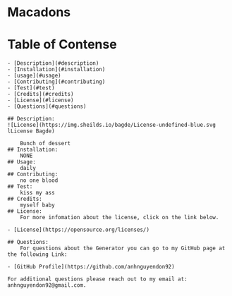 
# Macadons

# Table of Contense

    - [Description](#description)
    - [Installation](#installation)
    - [usage](#usage)
    - [Contributing](#contributing)
    - [Test](#test)
    - [Credits](#credits)
    - [License](#license)
    - [Questions](#questions)

    ## Description:
    ![License](https://img.sheilds.io/bagde/License-undefined-blue.svg lLicense Bagde)

        Bunch of dessert
    ## Installation:
        NONE
    ## Usage:
        daily
    ## Contributing:
        no one blood
    ## Test:
        kiss my ass
    ## Credits:
        myself baby  
    ## License:
        For more infomation about the license, click on the link below.
        
    - [License](https://opensource.org/licenses/)  
    
    ## Questions:
        For questions about the Generator you can go to my GitHub page at the following Link:

    - [GitHub Profile](https://github.com/anhnguyendon92)
    
    For additional questions please reach out to my email at: anhnguyendon92@gmail.com.
    